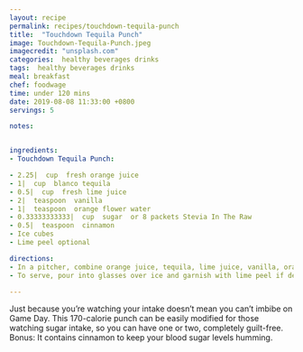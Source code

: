 ```yaml
---
layout: recipe
permalink: recipes/touchdown-tequila-punch
title:  "Touchdown Tequila Punch"
image: Touchdown-Tequila-Punch.jpeg
imagecredit: "unsplash.com"
categories:  healthy beverages drinks
tags:  healthy beverages drinks
meal: breakfast
chef: foodwage
time: under 120 mins
date: 2019-08-08 11:33:00 +0800
servings: 5

notes:


ingredients:
- Touchdown Tequila Punch:

- 2.25|  cup  fresh orange juice
- 1|  cup  blanco tequila
- 0.5|  cup  fresh lime juice
- 2|  teaspoon  vanilla
- 1|  teaspoon  orange flower water
- 0.33333333333|  cup  sugar  or 8 packets Stevia In The Raw
- 0.5|  teaspoon  cinnamon
- Ice cubes
- Lime peel optional

directions:
- In a pitcher, combine orange juice, tequila, lime juice, vanilla, orange flower water, sugar or Stevia and cinnamon. Refrigerate until well-chilled, at least 2 hours.
- To serve, pour into glasses over ice and garnish with lime peel if desired

---
```


Just because you’re watching your intake doesn’t mean you can’t imbibe on Game Day. This 170-calorie punch can be easily modified for those watching sugar intake, so you can have one or two, completely guilt-free. Bonus: It contains cinnamon to keep your blood sugar levels humming.